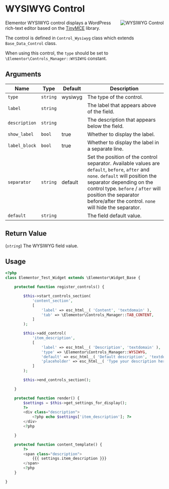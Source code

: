 # WYSIWYG Control

<img :src="$withBase('/assets/img/controls/control-wysiwyg.png')" alt="WYSIWYG Control" style="float: right;">

Elementor WYSIWYG control displays a WordPress rich-text editor based on the [TinyMCE](https://www.tiny.cloud/) library.

The control is defined in `Control_Wysiwyg` class which extends `Base_Data_Control` class.

When using this control, the `type` should be set to `\Elementor\Controls_Manager::WYSIWYG` constant.

## Arguments

<table>
	<thead>
		<tr>
			<th>Name</th>
			<th>Type</th>
			<th>Default</th>
			<th>Description</th>
		</tr>
	</thead>
	<tbody>
		<tr>
			<td><code>type</code></td>
			<td><code>string</code></td>
			<td>wysiwyg</td>
			<td>The type of the control.</td>
		</tr>
		<tr>
			<td><code>label</code></td>
			<td><code>string</code></td>
			<td></td>
			<td>The label that appears above of the field.</td>
		</tr>
		<tr>
			<td><code>description</code></td>
			<td><code>string</code></td>
			<td></td>
			<td>The description that appears below the field.</td>
		</tr>
		<tr>
			<td><code>show_label</code></td>
			<td><code>bool</code></td>
			<td>true</td>
			<td>Whether to display the label.</td>
		</tr>
		<tr>
			<td><code>label_block</code></td>
			<td><code>bool</code></td>
			<td>true</td>
			<td>Whether to display the label in a separate line.</td>
		</tr>
		<tr>
			<td><code>separator</code></td>
			<td><code>string</code></td>
			<td>default</td>
			<td>Set the position of the control separator. Available values are <code>default</code>, <code>before</code>, <code>after</code> and <code>none</code>. <code>default</code> will position the separator depending on the control type. <code>before</code> / <code>after</code> will position the separator before/after the control. <code>none</code> will hide the separator.</td>
		</tr>
		<tr>
			<td><code>default</code></td>
			<td><code>string</code></td>
			<td></td>
			<td>The field default value.</td>
		</tr>
	</tbody>
</table>

## Return Value

(_`string`_) The WYSIWYG field value.

## Usage

```php {14-22,31-33,40-42}
<?php
class Elementor_Test_Widget extends \Elementor\Widget_Base {

	protected function register_controls() {

		$this->start_controls_section(
			'content_section',
			[
				'label' => esc_html__( 'Content', 'textdomain' ),
				'tab' => \Elementor\Controls_Manager::TAB_CONTENT,
			]
		);

		$this->add_control(
			'item_description',
			[
				'label' => esc_html__( 'Description', 'textdomain' ),
				'type' => \Elementor\Controls_Manager::WYSIWYG,
				'default' => esc_html__( 'Default description', 'textdomain' ),
				'placeholder' => esc_html__( 'Type your description here', 'textdomain' ),
			]
		);

		$this->end_controls_section();

	}

	protected function render() {
		$settings = $this->get_settings_for_display();
		?>
		<div class="description">
			<?php echo $settings['item_description']; ?>
		</div>
		<?php

	}

	protected function content_template() {
		?>
		<span class="description">
			{{{ settings.item_description }}}
		</span>
		<?php
	}

}
```
